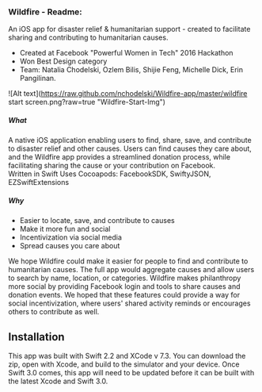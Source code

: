 
### Wildfire - Readme: 

An iOS app for disaster relief & humanitarian support - created to facilitate sharing and contributing to humanitarian causes.

* Created at Facebook "Powerful Women in Tech" 2016 Hackathon 
* Won Best Design category
* Team: Natalia Chodelski, Ozlem Bilis, Shijie Feng, Michelle Dick,  Erin Pangilinan.

![Alt text](https://raw.github.com/nchodelski/Wildfire-app/master/wildfire start screen.png?raw=true "Wildfire-Start-Img")



##### What
A native iOS application enabling users to find, share, save, and contribute to disaster relief and other causes. Users can find causes they care about, and the Wildfire app provides a streamlined donation process, while facilitating sharing the cause or your contribution on Facebook.  
Written in Swift
Uses Cocoapods: FacebookSDK, SwiftyJSON, EZSwiftExtensions


##### Why
* Easier to locate, save, and contribute to causes
* Make it more fun and social
* Incentivization via social media
* Spread causes you care about

We hope Wildfire could make it easier for people to find and contribute to humanitarian causes.  The full app would aggregate causes and allow users to search by name, location, or categories. Wildfire makes philanthropy more social by providing Facebook login and tools to share causes and donation events. We hoped that these features could provide a way for social incentivization, where users' shared activity reminds or encourages others to contribute as well.  


## Installation
This app was built with Swift 2.2 and XCode v 7.3.  You can download the zip, open with Xcode, and build to the simulator and your device. Once Swift 3.0 comes, this app will need to be updated before it can be built with the latest Xcode and Swift 3.0. 

